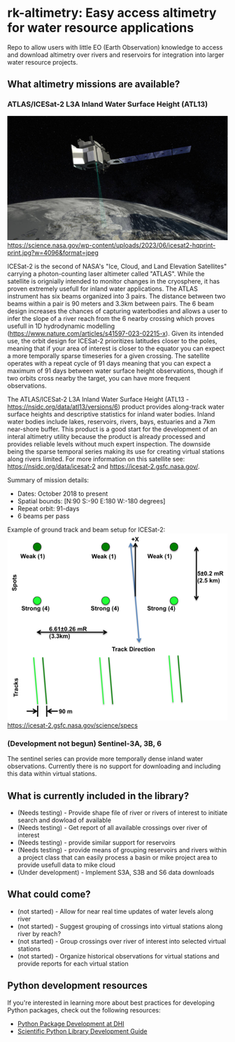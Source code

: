 # rk-altimetry: Easy access altimetry for water resource applications

Repo to allow users with little EO (Earth Observation) knowledge to access and download altimetry over rivers and reservoirs for integration into larger water resource projects.

## What altimetry missions are available?

### ATLAS/ICESat-2 L3A Inland Water Surface Height (ATL13)
![](images/icesat2-hqprint.jpg)
https://science.nasa.gov/wp-content/uploads/2023/06/icesat2-hqprint-print.jpg?w=4096&format=jpeg

ICESat-2 is the second of NASA's "Ice, Cloud, and Land Elevation Satellites" carrying a photon-counting laser altimeter called "ATLAS". While the satellite is orignially intended to monitor changes in the cryosphere, it has proven extremely usefull for inland water applications. The ATLAS instrument has six beams organized into 3 pairs. The distance between two beams within a pair is 90 meters and 3.3km between pairs. The 6 beam design increases the chances of capturing waterbodies and allows a user to infer the slope of a river reach from the 6 nearby crossing which proves usefull in 1D hydrodynamic modelling (https://www.nature.com/articles/s41597-023-02215-x). Given its intended use, the orbit design for ICESat-2 prioritizes latitudes closer to the poles, meaning that if your area of interest is closer to the equator you can expect a more temporally sparse timeseries for a given crossing. The satellite operates with a repeat cycle of 91 days meaning that you can expect a maximum of 91 days between water surface height observations, though if two orbits cross nearby the target, you can have more frequent observations. 

The ATLAS/ICESat-2 L3A Inland Water Surface Height (ATL13 - https://nsidc.org/data/atl13/versions/6) product provides along-track water surface heights and descriptive statistics for inland water bodies. Inland water bodies include lakes, reservoirs, rivers, bays, estuaries and a 7km near-shore buffer. This product is a good start for the development of an interal altimetry utility because the product is already processed and provides reliable levels without much expert inspection. The downside being the sparse temporal series making its use for creating virtual stations along rivers limited. For more information on this satellite see: https://nsidc.org/data/icesat-2 and https://icesat-2.gsfc.nasa.gov/.

Summary of mission details:
- Dates: October 2018 to present
- Spatial bounds: [N:90 S:-90 E:180 W:-180 degrees]
- Repeat orbit: 91-days
- 6 beams per pass

Example of ground track and beam setup for ICESat-2:
![](images/ICESat2BeamPattern.png)
https://icesat-2.gsfc.nasa.gov/science/specs


### (Development not begun) Sentinel-3A, 3B, 6
The sentinel series can provide more temporally dense inland water observations. Currently there is no support for downloading and including this data within virtual stations.

## What is currently included in the library?
- (Needs testing) - Provide shape file of river or rivers of interest to initiate search and dowload of available
- (Needs testing) - Get report of all available crossings over river of interest
- (Needs testing) - provide similar support for reservoirs
- (Needs testing) - provide means of grouping reservoirs and rivers within a project class that can easily process a basin or mike project area to provide usefull data to mike cloud
- (Under development) - Implement S3A, S3B and S6 data downloads

## What could come?
- (not started) - Allow for near real time updates of water levels along river
- (not started) - Suggest grouping of crossings into virtual stations along river by reach?
- (not started) - Group crossings over river of interest into selected virtual stations
- (not started) - Organize historical observations for virtual stations and provide reports for each virtual station

## Python development resources
If you're interested in learning more about best practices for developing Python packages, check out the following resources:

- [Python Package Development at DHI](https://dhi.github.io/python-package-development/)
- [Scientific Python Library Development Guide](https://learn.scientific-python.org/development/)
